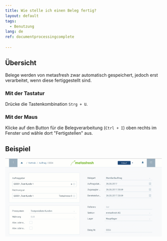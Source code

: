 ```yaml
---
title: Wie stelle ich einen Beleg fertig?
layout: default
tags:
  - Benutzung
lang: de
ref: documentprocessingcomplete

---
```

## Übersicht
Belege werden von metasfresh zwar automatisch gespeichert, jedoch erst verarbeitet, wenn diese fertiggestellt sind.

### Mit der Tastatur
Drücke die Tastenkombination `Strg + U`.

### Mit der Maus

Klicke auf den Button für die Belegverarbeitung (`Ctrl + I`) oben rechts im Fenster und wähle dort "Fertigstellen" aus.<br>

## Beispiel

![](assets/belegfertig.gif)
